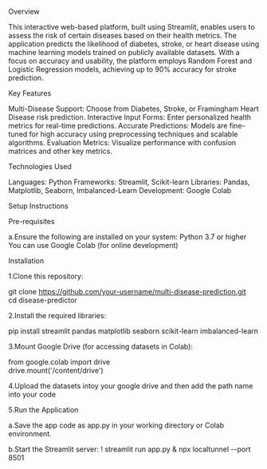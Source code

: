 
Overview

This interactive web-based platform, built using Streamlit, enables users to assess the risk of certain diseases based on their health metrics. The application predicts the likelihood of diabetes, stroke, or heart disease using machine learning models trained on publicly available datasets.
With a focus on accuracy and usability, the platform employs Random Forest and Logistic Regression models, achieving up to 90% accuracy for stroke prediction.

Key Features

Multi-Disease Support: Choose from Diabetes, Stroke, or Framingham Heart Disease risk prediction.
Interactive Input Forms: Enter personalized health metrics for real-time predictions.
Accurate Predictions: Models are fine-tuned for high accuracy using preprocessing techniques and scalable algorithms.
Evaluation Metrics: Visualize performance with confusion matrices and other key metrics.

Technologies Used

Languages: Python
Frameworks: Streamlit, Scikit-learn
Libraries: Pandas, Matplotlib, Seaborn, Imbalanced-Learn
Development: Google Colab

Setup Instructions

Pre-requisites

a.Ensure the following are installed on your system:
  Python 3.7 or higher
  You can use Google Colab (for online development)
  
Installation

1.Clone this repository:

  git clone https://github.com/your-username/multi-disease-prediction.git  
  cd disease-predictor 
  
2.Install the required libraries:

  pip install streamlit pandas matplotlib seaborn scikit-learn imbalanced-learn  
  
3.Mount Google Drive (for accessing datasets in Colab):

  from google.colab import drive  
  drive.mount('/content/drive') 
  
4.Upload the datasets intoy your google drive and then add the path name into your code

5.Run the Application

a.Save the app code as app.py in your working directory or Colab environment.

b.Start the Streamlit server:
  ! streamlit run app.py & npx localtunnel --port 8501
